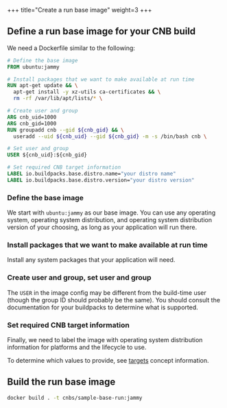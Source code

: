 +++
title="Create a run base image"
weight=3
+++

<!--more-->

## Define a run base image for your CNB build

We need a Dockerfile similar to the following:

```Dockerfile
# Define the base image
FROM ubuntu:jammy

# Install packages that we want to make available at run time
RUN apt-get update && \
  apt-get install -y xz-utils ca-certificates && \
  rm -rf /var/lib/apt/lists/* \

# Create user and group
ARG cnb_uid=1000
ARG cnb_gid=1000
RUN groupadd cnb --gid ${cnb_gid} && \
  useradd --uid ${cnb_uid} --gid ${cnb_gid} -m -s /bin/bash cnb \

# Set user and group
USER ${cnb_uid}:${cnb_gid}

# Set required CNB target information
LABEL io.buildpacks.base.distro.name="your distro name"
LABEL io.buildpacks.base.distro.version="your distro version"
```

### Define the base image

We start with `ubuntu:jammy` as our base image.
You can use any operating system, operating system distribution, and operating system distribution version of your choosing,
as long as your application will run there.

### Install packages that we want to make available at run time

Install any system packages that your application will need.

### Create user and group, set user and group

The `USER` in the image config may be different from the build-time user (though the group ID should probably be the same).
You should consult the documentation for your buildpacks to determine what is supported.

### Set required CNB target information

Finally, we need to label the image with operating system distribution information for platforms and the lifecycle to use.

To determine which values to provide, see [targets](/docs/for-buildpack-authors/concepts/targets/) concept information.

## Build the run base image

```bash
docker build . -t cnbs/sample-base-run:jammy
```

